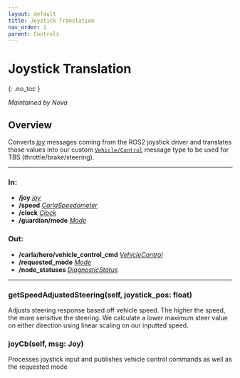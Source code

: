 ```yaml
---
layout: default
title: Joystick Translation
nav_order: 1
parent: Controls
---
```


# Joystick Translation
{: .no_toc }

*Maintained by Nova*

## Overview
Converts [*joy*](https://docs.ros.org/en/api/sensor_msgs/html/msg/Joy.html) messages coming from the ROS2 joystick driver and translates those values into our custom
[`Vehicle/Control`](../messages.md#vehiclecontrol) message type to be used for TBS (throttle/brake/steering).

---

### In:
- **/joy** [*joy*](https://docs.ros.org/en/api/sensor_msgs/html/msg/Joy.html)
- **/speed** [*CarlaSpeedometer*](../messages.md#carlaspeedometer)
- **/clock** [*Clock*](https://docs.ros2.org/galactic/api/rosgraph_msgs/msg/Clock.html)
- **/guardian/mode** [*Mode*](../messages.md#mode)

### Out:
- **/carla/hero/vehicle_control_cmd** [*VehicleControl*](../messages.md#vehiclecontrol)
- **/requested_mode** [*Mode*](../messages.md#mode)
- **/node_statuses** [*DiagnosticStatus*](https://docs.ros2.org/galactic/api/diagnostic_msgs/msg/DiagnosticStatus.html)


---

### getSpeedAdjustedSteering(self, joystick_pos: float)
Adjusts steering response based off vehicle speed. The higher the speed, the more sensitive the steering. We calculate a lower maximum steer value on either direction using linear scaling on our inputted speed.

### joyCb(self, msg: Joy)
Processes joystick input and publishes vehicle control commands as well as the requested mode